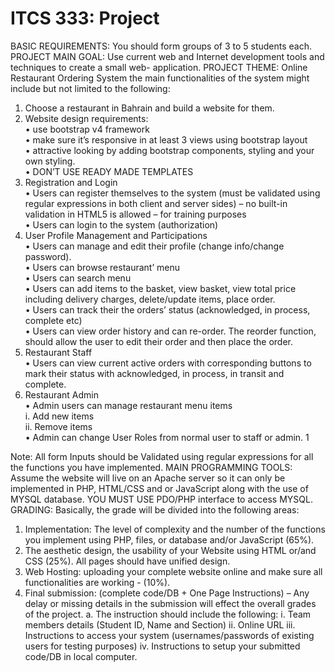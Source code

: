 # ITCS 333: Project
BASIC REQUIREMENTS:
You should form groups of 3 to 5 students each.
PROJECT MAIN GOAL:
Use current web and Internet development tools and techniques to create a small web- application.
PROJECT THEME: Online Restaurant Ordering System
the main functionalities of the system might include but not limited to the following:
1. Choose a restaurant in Bahrain and build a website for them.
2. Website design requirements: <br>
• use bootstrap v4 framework <br>
• make sure it’s responsive in at least 3 views using bootstrap layout <br>
• attractive looking by adding bootstrap components, styling and your
own styling. <br>
• DON’T USE READY MADE TEMPLATES <br>
3. Registration and Login <br>
• Users can register themselves to the system (must be validated using
regular expressions in both client and server sides) – no built-in
validation in HTML5 is allowed – for training purposes <br>
• Users can login to the system (authorization) <br>
4. User Profile Management and Participations <br>
• Users can manage and edit their profile (change info/change password). <br>
• Users can browse restaurant’ menu <br>
• Users can search menu <br>
• Users can add items to the basket, view basket, view total price 
including delivery charges, delete/update items, place order. <br>
• Users can track their the orders’ status (acknowledged, in process,
complete etc) <br>
• Users can view order history and can re-order. The reorder function,
should allow the user to edit their order and then place the order. <br>
5. Restaurant Staff <br>
• Users can view current active orders with corresponding buttons to mark their status with acknowledged, in process, in transit and complete. <br>
6. Restaurant Admin <br>
• Admin users can manage restaurant menu items <br>
i. Add new items <br>
ii. Remove items <br>
• Admin can change User Roles from normal user to staff or admin. 1 <br>
             
Note: All form Inputs should be Validated using regular expressions for all the functions you have implemented.
MAIN PROGRAMMING TOOLS:
Assume the website will live on an Apache server so it can only be implemented in PHP, HTML/CSS and or JavaScript along with the use of MYSQL database. YOU MUST USE PDO/PHP interface to access MYSQL.
GRADING:
Basically, the grade will be divided into the following areas:
1. Implementation: The level of complexity and the number of the functions you
implement using PHP, files, or database and/or JavaScript (65%).
2. The aesthetic design, the usability of your Website using HTML or/and CSS
(25%). All pages should have unified design.
3. Web Hosting: uploading your complete website online and make sure all
functionalities are working - (10%).
4. Final submission: (complete code/DB + One Page Instructions) – Any delay or
missing details in the submission will effect the overall grades of the project.
a. The instruction should include the following:
i. Team members details (Student ID, Name and Section)
ii. Online URL
iii. Instructions to access your system (usernames/passwords of existing users for testing purposes)
iv. Instructions to setup your submitted code/DB in local computer.
